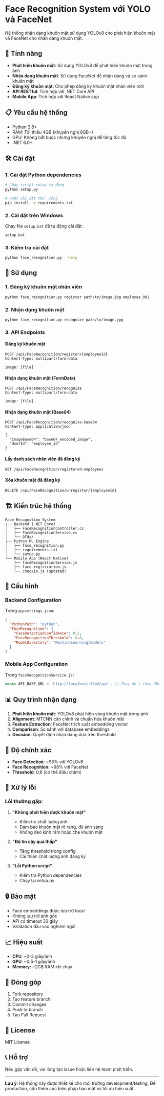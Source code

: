 # Face Recognition System với YOLO và FaceNet

Hệ thống nhận dạng khuôn mặt sử dụng YOLOv8 cho phát hiện khuôn mặt và FaceNet cho nhận dạng khuôn mặt.

## 🚀 Tính năng

- **Phát hiện khuôn mặt**: Sử dụng YOLOv8 để phát hiện khuôn mặt trong ảnh
- **Nhận dạng khuôn mặt**: Sử dụng FaceNet để nhận dạng và so sánh khuôn mặt
- **Đăng ký khuôn mặt**: Cho phép đăng ký khuôn mặt nhân viên mới
- **API RESTful**: Tích hợp với .NET Core API
- **Mobile App**: Tích hợp với React Native app

## 📋 Yêu cầu hệ thống

- Python 3.8+
- RAM: Tối thiểu 4GB (khuyến nghị 8GB+)
- GPU: Không bắt buộc nhưng khuyến nghị để tăng tốc độ
- .NET 6.0+

## 🛠️ Cài đặt

### 1. Cài đặt Python dependencies

```bash
# Chạy script setup tự động
python setup.py

# Hoặc cài đặt thủ công
pip install -r requirements.txt
```

### 2. Cài đặt trên Windows

Chạy file `setup.bat` để tự động cài đặt:

```cmd
setup.bat
```

### 3. Kiểm tra cài đặt

```bash
python face_recognition.py --help
```

## 📖 Sử dụng

### 1. Đăng ký khuôn mặt nhân viên

```bash
python face_recognition.py register path/to/image.jpg employee_001
```

### 2. Nhận dạng khuôn mặt

```bash
python face_recognition.py recognize path/to/image.jpg
```

### 3. API Endpoints

#### Đăng ký khuôn mặt
```http
POST /api/FaceRecognition/register/{employeeId}
Content-Type: multipart/form-data

image: [file]
```

#### Nhận dạng khuôn mặt (FormData)
```http
POST /api/FaceRecognition/recognize
Content-Type: multipart/form-data

image: [file]
```

#### Nhận dạng khuôn mặt (Base64)
```http
POST /api/FaceRecognition/recognize-base64
Content-Type: application/json

{
  "ImageBase64": "base64_encoded_image",
  "UserId": "employee_id"
}
```

#### Lấy danh sách nhân viên đã đăng ký
```http
GET /api/FaceRecognition/registered-employees
```

#### Xóa khuôn mặt đã đăng ký
```http
DELETE /api/FaceRecognition/unregister/{employeeId}
```

## 🏗️ Kiến trúc hệ thống

```
Face Recognition System
├── Backend (.NET Core)
│   ├── FaceRecognitionController.cs
│   ├── FaceRecognitionService.cs
│   └── DTOs/
├── Python ML Engine
│   ├── face_recognition.py
│   ├── requirements.txt
│   └── setup.py
└── Mobile App (React Native)
    ├── faceRecognitionService.js
    ├── face-registration.js
    └── checkin.js (updated)
```

## 🔧 Cấu hình

### Backend Configuration

Trong `appsettings.json`:

```json
{
  "PythonPath": "python",
  "FaceRecognition": {
    "FaceDetectionConfidence": 0.5,
    "FaceRecognitionThreshold": 0.6,
    "ModelDirectory": "MachineLearning/models"
  }
}
```

### Mobile App Configuration

Trong `faceRecognitionService.js`:

```javascript
const API_BASE_URL = 'http://localhost:5244/api'; // Thay đổi theo URL backend
```

## 📊 Quy trình nhận dạng

1. **Phát hiện khuôn mặt**: YOLOv8 phát hiện vùng khuôn mặt trong ảnh
2. **Alignment**: MTCNN căn chỉnh và chuẩn hóa khuôn mặt
3. **Feature Extraction**: FaceNet trích xuất embedding vector
4. **Comparison**: So sánh với database embeddings
5. **Decision**: Quyết định nhận dạng dựa trên threshold

## 🎯 Độ chính xác

- **Face Detection**: ~95% với YOLOv8
- **Face Recognition**: ~98% với FaceNet
- **Threshold**: 0.6 (có thể điều chỉnh)

## 🚨 Xử lý lỗi

### Lỗi thường gặp:

1. **"Không phát hiện được khuôn mặt"**
   - Kiểm tra chất lượng ảnh
   - Đảm bảo khuôn mặt rõ ràng, đủ ánh sáng
   - Không đeo kính râm hoặc che khuôn mặt

2. **"Độ tin cậy quá thấp"**
   - Tăng threshold trong config
   - Cải thiện chất lượng ảnh đăng ký

3. **"Lỗi Python script"**
   - Kiểm tra Python dependencies
   - Chạy lại setup.py

## 🔒 Bảo mật

- Face embeddings được lưu trữ local
- Không lưu trữ ảnh gốc
- API có timeout 30 giây
- Validation đầu vào nghiêm ngặt

## 📈 Hiệu suất

- **CPU**: ~2-3 giây/ảnh
- **GPU**: ~0.5-1 giây/ảnh
- **Memory**: ~2GB RAM khi chạy

## 🤝 Đóng góp

1. Fork repository
2. Tạo feature branch
3. Commit changes
4. Push to branch
5. Tạo Pull Request

## 📝 License

MIT License

## 📞 Hỗ trợ

Nếu gặp vấn đề, vui lòng tạo issue hoặc liên hệ team phát triển.

---

**Lưu ý**: Hệ thống này được thiết kế cho môi trường development/testing. Để production, cần thêm các biện pháp bảo mật và tối ưu hiệu suất.
